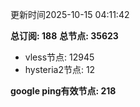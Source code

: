 更新时间2025-10-15 04:11:42

**总订阅: 188**
**总节点: 35623**
- vless节点: 12945
- hysteria2节点: 12

**google ping有效节点: 218**

